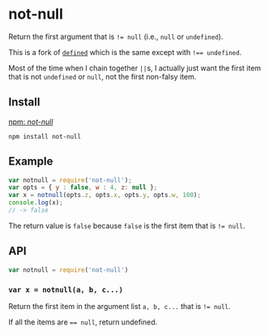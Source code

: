 # not-null

Return the first argument that is `!= null` (i.e., `null` or
`undefined`).

This is a fork of [`defined`][defined] which is the same except with
`!== undefined`.

[defined]: https://www.npmjs.com/package/defined

Most of the time when I chain together `||`s, I actually just want the
first item that is not `undefined` or `null`, not the first non-falsy
item.

## Install

[npm: *not-null*](https://www.npmjs.com/package/not-null)

```
npm install not-null
```

## Example

``` js
var notnull = require('not-null');
var opts = { y : false, w : 4, z: null };
var x = notnull(opts.z, opts.x, opts.y, opts.w, 100);
console.log(x);
// -> false
```

The return value is `false` because `false` is the first item that is
`!= null`.

## API

``` js
var notnull = require('not-null')
```

### `var x = notnull(a, b, c...)`

Return the first item in the argument list `a, b, c...` that is `!= null`.

If all the items are `== null`, return undefined.
